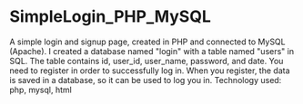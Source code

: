 # SimpleLogin_PHP_MySQL
A simple login and signup page, created in PHP and connected to MySQL (Apache).
I created a database named "login" with a table named "users" in SQL. The table contains id, user_id, user_name, password, and date.
You need to register in order to successfully log in. When you register, the data is saved in a database, so it can be used to log you in. Technology used: php, mysql, html
